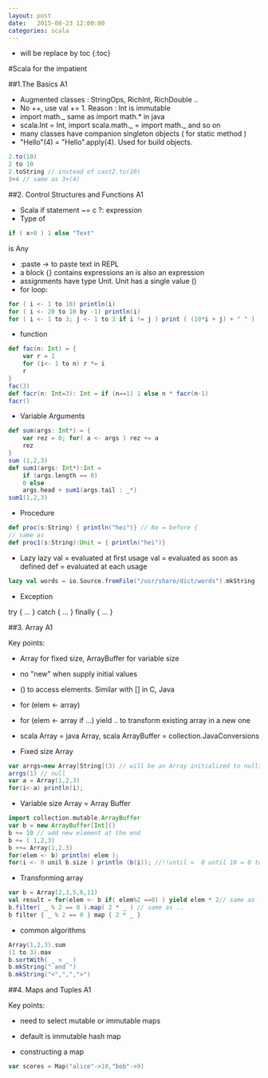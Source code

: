```yaml
---
layout: post
date:   2015-08-23 12:00:00
categories: scala
---
```

* will be replace by toc
{:toc}

#Scala for the impatient

##1.The Basics A1

- Augmented classes : StringOps, RichInt, RichDouble ..
- No ++, use val += 1. Reason : Int is immutable
- import math._ same as import math.* in java
- scala.Int = Int, import scala.math._ = import math._ and so on
- many classes have companion singleton objects ( for static method )
- "Hello"(4) = "Hello".apply(4). Used for build objects.

~~~ scala
2.to(10)
2 to 10
2.toString // instead of cast2.to(10)
3+4 // same as 3+(4)
~~~

##2. Control Structures and Functions A1

- Scala if statement ~= c ?: expression
- Type of

~~~ scala
if ( x>0 ) 1 else "Text"
~~~
is Any

- \:paste -> to paste text in REPL
- a block {} contains expressions an is also an expression
- assignments have type Unit. Unit has a single value ()
- for loop:

~~~ scala
for ( i <- 1 to 10) println(i)
for ( i <- 20 to 10 by -1) println(i)
for ( i <- 1 to 3; j <- 1 to 3 if i != j ) print ( (10*i + j) + " " )
~~~
- function 

~~~ scala
def fac(n: Int) = {
    var r = 1
    for (i<- 1 to n) r *= i
    r
}
fac(3)
def facr(n: Int=3): Int = if (n==1) 1 else n * facr(n-1)
facr()
~~~
- Variable Arguments

~~~ scala
def sum(args: Int*) = {
    var rez = 0; for( a <- args ) rez += a
    rez
}
sum (1,2,3)
def sum1(args: Int*):Int =
    if (args.length == 0)
    0 else
    args.head + sum1(args.tail : _*)
sum1(1,2,3)
~~~
- Procedure

~~~ scala
def proc(s:String) { println("hei")} // No = before {
// same as
def proc1(s:String):Unit = { println("hei")}
~~~
- Lazy
lazy val = evaluated at first usage
val = evaluated as soon as defined
def = evaluated at each usage

~~~ scala
lazy val words = io.Source.fromFile("/usr/share/dict/words").mkString
~~~
- Exception

try { ... } catch { ... } finally { ... }

##3. Array A1

Key points:
- Array for fixed size, ArrayBuffer for variable size
- no "new" when supply initial values
- () to access elements. Similar with [] in C, Java
- for (elem <- array)
- for (elem <- array if ...) yield .. to transform existing array in a new one
- scala Array = java Array, scala ArrayBuffer = collection.JavaConversions

- Fixed size Array

~~~ scala
var arrgs=new Array[String](3) // will be an Array initialized to nulls, Int initialized to 0
arrgs(1) // null
var a = Array(1,2,3)
for(i<-a) println(i);
~~~

- Variable size Array = Array Buffer

~~~ scala
import collection.mutable.ArrayBuffer
var b = new ArrayBuffer[Int]()
b += 10 // add new element at the end
b += ( 1,2,3)
b ++= Array(1,2.3)
for(elem <- b) println( elem );
for(i <- 0 unil b.size ) println (b(i)); //!!until =  0 until 10 = 0 to 9
~~~

- Transforming array

~~~ scala
var b = Array(2,3,5,6,11)
val result = for(elem <- b if( elem%2 ==0) ) yield elem * 2// same as ..
b.filter( _ % 2 == 0 ).map( 2 * _ ) // same as ..
b filter { _ % 2 == 0 } map { 2 * _ }
~~~

- common algorithms

~~~ scala
Array(1,2,3).sum
(1 to 3).max
b.sortWith( _ < _ )
b.mkString(" and ")
b.mkString("<",",",">")
~~~

##4. Maps and Tuples A1

Key points:
- need to select mutable or immutable maps
- default is immutable hash map

- constructing a map

~~~ scala
var scores = Map("alice"->10,"bob"->9)
~~~
